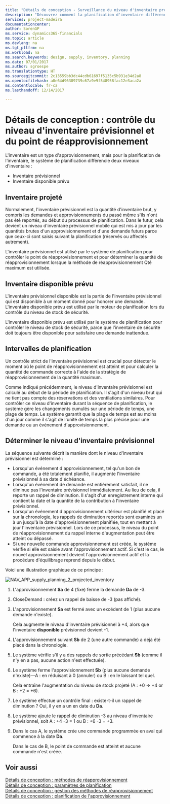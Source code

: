 ```yaml
---
title: "Détails de conception - Surveillance du niveau d'inventaire prévisionnel et du point de réapprovisionnement | Microsoft Docs"
description: "Découvrez comment la planification d'inventaire différencie les niveaux d'inventaire prévisionnel et les niveaux d'inventaire disponible prévu."
services: project-madeira
documentationcenter: 
author: SorenGP
ms.service: dynamics365-financials
ms.topic: article
ms.devlang: na
ms.tgt_pltfrm: na
ms.workload: na
ms.search.keywords: design, supply, inventory, planning
ms.date: 07/01/2017
ms.author: sgroespe
ms.translationtype: HT
ms.sourcegitcommit: 2c13559bb3dc44cdb61697f5135c5b931e34d2a8
ms.openlocfilehash: a0e64d96389739c67a9e9f548958fac12e3aca2a
ms.contentlocale: fr-ca
ms.lasthandoff: 12/14/2017

---
```

# <a name="design-details-monitoring-the-projected-inventory-level-and-the-reorder-point"></a>Détails de conception : contrôle du niveau d'inventaire prévisionnel et du point de réapprovisionnement
L'inventaire est un type d'approvisionnement, mais pour la planification de l'inventaire, le système de planification différencie deux niveaux d'inventaire :  

* Inventaire prévisionnel  
* Inventaire disponible prévu  

## <a name="projected-inventory"></a>Inventaire projeté  
Normalement, l'inventaire prévisionnel est la quantité d'inventaire brut, y compris les demandes et approvisionnements du passé même s'ils n'ont pas été reportés, au début du processus de planification. Dans le futur, cela devient un niveau d'inventaire prévisionnel mobile qui est mis à jour par les quantités brutes d'un approvisionnement et d'une demande futurs parce que ceux-ci sont saisis suivant la planification (réservés ou affectés autrement).  

L'inventaire prévisionnel est utilisé par le système de planification pour contrôler le point de réapprovisionnement et pour déterminer la quantité de réapprovisionnement lorsque la méthode de réapprovisionnement Qté maximum est utilisée.  

## <a name="projected-available-inventory"></a>Inventaire disponible prévu  
L'inventaire prévisionnel disponible est la partie de l'inventaire prévisionnel qui est disponible à un moment donné pour honorer une demande. L'inventaire disponible prévu est utilisé par le moteur de planification lors du contrôle du niveau de stock de sécurité.  

L'inventaire disponible prévu est utilisé par le système de planification pour contrôler le niveau de stock de sécurité, parce que l'inventaire de sécurité doit toujours être disponible pour satisfaire une demande inattendue.  

## <a name="time-buckets"></a>Intervalles de planification  
Un contrôle strict de l'inventaire prévisionnel est crucial pour détecter le moment où le point de réapprovisionnement est atteint et pour calculer la quantité de commande correcte à l'aide de la stratégie de réapprovisionnement de la quantité maximum.  

Comme indiqué précédemment, le niveau d'inventaire prévisionnel est calculé au début de la période de planification. Il s'agit d'un niveau brut qui ne tient pas compte des réservations et des ventilations similaires. Pour contrôler ce niveau d'inventaire durant la séquence de planification, le système gère les changements cumulés sur une période de temps, une plage de temps. Le système garantit que la plage de temps est au moins d'un jour comme il s'agit de l'unité de temps la plus précise pour une demande ou un événement d'approvisionnement.  

## <a name="determining-the-projected-inventory-level"></a>Déterminer le niveau d'inventaire prévisionnel  
La séquence suivante décrit la manière dont le niveau d'inventaire prévisionnel est déterminé :  

* Lorsqu'un événement d'approvisionnement, tel qu'un bon de commande, a été totalement planifié, il augmente l'inventaire prévisionnel à sa date d'échéance.  
* Lorsqu'un événement de demande est entièrement satisfait, il ne diminue pas l'inventaire prévisionnel immédiatement. Au lieu de cela, il reporte un rappel de diminution. Il s'agit d'un enregistrement interne qui contient la date et la quantité de la contribution à l'inventaire prévisionnel.  
* Lorsqu'un événement d'approvisionnement ultérieur est planifié et placé sur la chronologie, les rappels de diminution reportés sont examinés un à un jusqu'à la date d'approvisionnement planifiée, tout en mettant à jour l'inventaire prévisionnel. Lors de ce processus, le niveau du point de réapprovisionnement du rappel interne d'augmentation peut être atteint ou dépassé.  
* Si une nouvelle commande approvisionnement est créée, le système vérifie si elle est saisie avant l'approvisionnement actif. Si c'est le cas, le nouvel approvisionnement devient l'approvisionnement actif et la procédure d'équilibrage reprend depuis le début.  

Voici une illustration graphique de ce principe :  

![](media/nav_app_supply_planning_2_projected_inventory.png "NAV_APP_supply_planning_2_projected_inventory")  

1. L'approvisionnement **Sa** de 4 (fixe) ferme la demande **Da** de -3.  
2. CloseDemand : créez un rappel de baisse de -3 (pas affiché).  
3. L'approvisionnement **Sa** est fermé avec un excédent de 1 (plus aucune demande n'existe).  

     Cela augmente le niveau d'inventaire prévisionnel à +4, alors que l'inventaire **disponible** prévisionnel devient -1.  

4. L'approvisionnement suivant **Sb** de 2 (une autre commande) a déjà été placé dans la chronologie.  
5. Le système vérifie s'il y a des rappels de sortie précédant **Sb** (comme il n'y en a pas, aucune action n'est effectuée).  
6. Le système ferme l'approvisionnement **Sb** (plus aucune demande n'existe)—A : en réduisant à 0 (annuler) ou B : en le laissant tel quel.  

     Cela entraîne l'augmentation du niveau de stock projeté (A : +0 => +4 or B : +2 = +6).  

7. Le système effectue un contrôle final : existe-t-il un rappel de diminution ? Oui, il y en a un en date du **Da**.  
8. Le système ajoute le rappel de diminution -3 au niveau d'inventaire prévisionnel, soit A : +4 -3 = 1 ou B : +6 -3 = +3.  
9. Dans le cas A, le système crée une commande programmée en aval qui commence à la date **Da**.  

     Dans le cas de B, le point de commande est atteint et aucune commande n'est créée.  

## <a name="see-also"></a>Voir aussi  
[Détails de conception : méthodes de réapprovisionnement](design-details-reordering-policies.md)   
[Détails de conception : paramètres de planification](design-details-planning-parameters.md)   
[Détails de conception : gestion des méthodes de réapprovisionnement](design-details-handling-reordering-policies.md)   
[Détails de conception : planification de l'approvisionnement](design-details-supply-planning.md)

